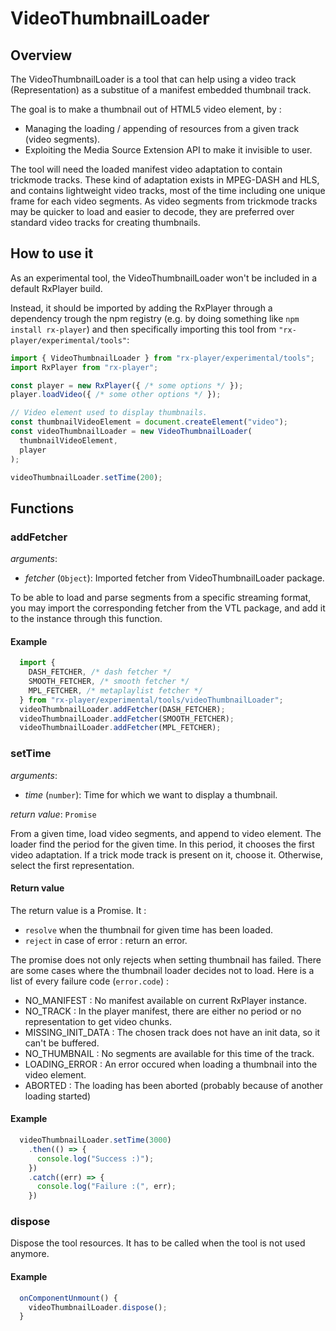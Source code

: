 # VideoThumbnailLoader #########################################################


## Overview ####################################################################

The VideoThumbnailLoader is a tool that can help using a video track
(Representation) as a substitue of a manifest embedded thumbnail track.

The goal is to make a thumbnail out of HTML5 video element, by :
- Managing the loading / appending of resources from a given track
(video segments).
- Exploiting the Media Source Extension API to make it invisible to user.

The tool will need the loaded manifest video adaptation to contain trickmode
tracks. These kind of adaptation exists in MPEG-DASH and HLS, and contains
lightweight video tracks, most of the time including one unique frame for each
video segments. As video segments from trickmode tracks may be quicker to load
and easier to decode, they are preferred over standard video tracks for creating
thumbnails.

## How to use it ###############################################################


As an experimental tool, the VideoThumbnailLoader won't be included in a
default RxPlayer build.

Instead, it should be imported by adding the RxPlayer through a dependency
trough the npm registry (e.g. by doing something like ``npm install
rx-player``) and then specifically importing this tool from
``"rx-player/experimental/tools"``:

```js
import { VideoThumbnailLoader } from "rx-player/experimental/tools";
import RxPlayer from "rx-player";

const player = new RxPlayer({ /* some options */ });
player.loadVideo({ /* some other options */ });

// Video element used to display thumbnails.
const thumbnailVideoElement = document.createElement("video");
const videoThumbnailLoader = new VideoThumbnailLoader(
  thumbnailVideoElement,
  player
);

videoThumbnailLoader.setTime(200);
```

## Functions ###################################################################

### addFetcher #################################################################

_arguments_:
  - _fetcher_ (``Object``): Imported fetcher from VideoThumbnailLoader package.

To be able to load and parse segments from a specific streaming format, you may
import the corresponding fetcher from the VTL package, and add it to the
instance through this function.

#### Example

```js
  import {
    DASH_FETCHER, /* dash fetcher */
    SMOOTH_FETCHER, /* smooth fetcher */
    MPL_FETCHER, /* metaplaylist fetcher */
  } from "rx-player/experimental/tools/videoThumbnailLoader";
  videoThumbnailLoader.addFetcher(DASH_FETCHER);
  videoThumbnailLoader.addFetcher(SMOOTH_FETCHER);
  videoThumbnailLoader.addFetcher(MPL_FETCHER);
```

### setTime ####################################################################

_arguments_:

  - _time_ (``number``): Time for which we want to display a thumbnail.

_return value_: ``Promise``

From a given time, load video segments, and append to video element.
The loader find the period for the given time. In this period, it chooses
the first video adaptation. If a trick mode track is present on it, choose it.
Otherwise, select the first representation.

#### Return value

The return value is a Promise.
It :
- ``resolve`` when the thumbnail for given time has been loaded.
- ``reject`` in case of error : return an error.

The promise does not only rejects when setting thumbnail has failed. There are
some cases where the thumbnail loader decides not to load. Here is a list of
every failure code (``error.code``) :
- NO_MANIFEST : No manifest available on current RxPlayer instance.
- NO_TRACK : In the player manifest, there are either no period or no
             representation to get video chunks.
- MISSING_INIT_DATA : The chosen track does not have an init data, so it can't
                      be buffered.
- NO_THUMBNAIL : No segments are available for this time of the track.
- LOADING_ERROR : An error occured when loading a thumbnail into the video
                  element.
- ABORTED : The loading has been aborted (probably because of another loading
            started)

#### Example

```js
  videoThumbnailLoader.setTime(3000)
    .then(() => {
      console.log("Success :)");
    })
    .catch((err) => {
      console.log("Failure :(", err);
    })
```

### dispose ###################################################################

Dispose the tool resources. It has to be called when the tool is not used
anymore.

#### Example

```js
  onComponentUnmount() {
    videoThumbnailLoader.dispose();
  }
```


